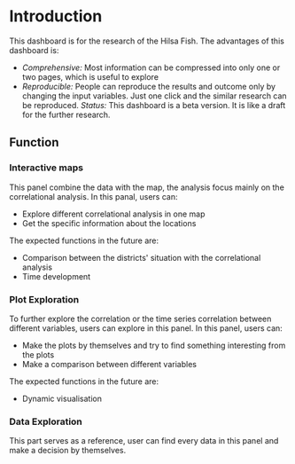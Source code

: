 Introduction
=======================

This dashboard is for the research of the Hilsa Fish. The advantages of this dashboard is:
* *Comprehensive:* Most information can be compressed into only one or two pages, which is useful to explore
* *Reproducible:* People can reproduce the results and outcome only by changing the input variables. Just one click and the similar research can be reproduced. 
*Status:* This dashboard is a beta version. It is like a draft for the further research. 

## Function

### Interactive maps

This panel combine the data with the map, the analysis focus mainly on the correlational analysis. In this panal, users can:

* Explore different correlational analysis in one map
* Get the specific information about the locations

The expected functions in the future are:

* Comparison between the districts' situation with the correlational analysis
* Time development

### Plot Exploration

To further explore the correlation or the time series correlation between different variables, users can explore in this panel. In this panel, users can:

* Make the plots by themselves and try to find something interesting from the plots
* Make a comparison between different variables

The expected functions in the future are:

* Dynamic visualisation 

### Data Exploration

This part serves as a reference, user can find every data in this panel and make a decision by themselves. 

